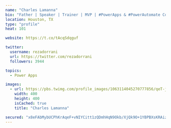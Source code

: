 ```yaml
---
name: "Charles Lamanna"
bio: "Father | Speaker | Trainer | MVP | #PowerApps & #PowerAutomate Community Super User | YouTuber Right-pointing triangle http://youtube.com/c/rezadorrani | Learn - Share - Clockwise rightwards and leftwards open circle arrows"
location: Houston, TX
type: "profile"
heat: 101

website: https://t.co/tAcqSdqguf

twitter:
  username: rezadorrani
  url: https://twitter.com/rezadorrani
  followers: 3944

topics:
  - Power Apps

images:
  - url: https://pbs.twimg.com/profile_images/1063114045270777856/qeT-jpWr_400x400.jpg
    width: 400
    height: 400
    isCached: true
    title: "Charles Lamanna"

secured: "x8eFAbMybUCPhKrAqeF+vNIYCitt1zQDmhHqN9Okb/XjQk9O+1YBPBXsKRAizOPE4JZ0CB8CkC59EKGEYshWfqR4BX4ONOFAwQlbIQURoJRtOdstzmrJrkFfiIXKSdwM+xAMBWt8cVRtaGWRitNeEc/ai5nUJoA+GmyNzWlJe9Ojdf7z2j7EzPBPQMpzJIQTOTY6V0QiawxZz4uGe0Ee/RjrOvjWUm42VZMWlkTi6n70stHvy0MI+dYytGfp5WBRC24qJ3FETHBRoz53J8amSsoSJ/Sp6KyWGWj4boWG59iYNsgDci3Xt6xvhJsE9IGWjhPigyziZQQ2Fz4wxoGCmDYJkGvAY1GrHcmCC1AKfeIrANCvozofRtrg3PTT2ENDFiDIonexDMrVQQMaVokMKBYis6bpfhCjEUV7wrKig6I=;h9llF5w+LFl9IKBbR8OeYQ=="
---
```


